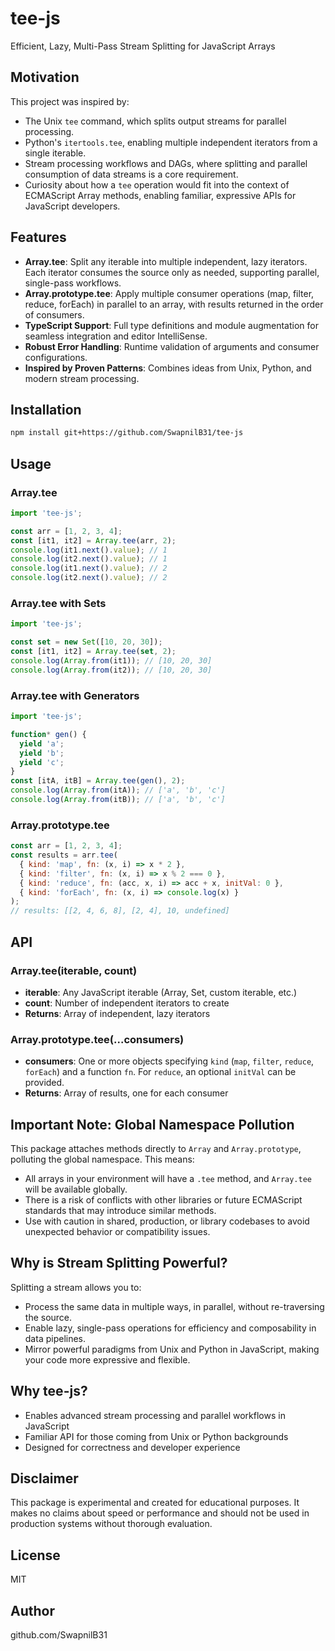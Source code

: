 # tee-js

Efficient, Lazy, Multi-Pass Stream Splitting for JavaScript Arrays

## Motivation
This project was inspired by:
- The Unix `tee` command, which splits output streams for parallel processing.
- Python's `itertools.tee`, enabling multiple independent iterators from a single iterable.
- Stream processing workflows and DAGs, where splitting and parallel consumption of data streams is a core requirement.
- Curiosity about how a `tee` operation would fit into the context of ECMAScript Array methods, enabling familiar, expressive APIs for JavaScript developers.

## Features
- **Array.tee**: Split any iterable into multiple independent, lazy iterators. Each iterator consumes the source only as needed, supporting parallel, single-pass workflows.
- **Array.prototype.tee**: Apply multiple consumer operations (map, filter, reduce, forEach) in parallel to an array, with results returned in the order of consumers.
- **TypeScript Support**: Full type definitions and module augmentation for seamless integration and editor IntelliSense.
- **Robust Error Handling**: Runtime validation of arguments and consumer configurations.
- **Inspired by Proven Patterns**: Combines ideas from Unix, Python, and modern stream processing.

## Installation
```bash
npm install git+https://github.com/SwapnilB31/tee-js
```

## Usage
### Array.tee

```js
import 'tee-js';

const arr = [1, 2, 3, 4];
const [it1, it2] = Array.tee(arr, 2);
console.log(it1.next().value); // 1
console.log(it2.next().value); // 1
console.log(it1.next().value); // 2
console.log(it2.next().value); // 2
```

### Array.tee with Sets
```js
import 'tee-js';

const set = new Set([10, 20, 30]);
const [it1, it2] = Array.tee(set, 2);
console.log(Array.from(it1)); // [10, 20, 30]
console.log(Array.from(it2)); // [10, 20, 30]
```

### Array.tee with Generators
```js
import 'tee-js';

function* gen() {
  yield 'a';
  yield 'b';
  yield 'c';
}
const [itA, itB] = Array.tee(gen(), 2);
console.log(Array.from(itA)); // ['a', 'b', 'c']
console.log(Array.from(itB)); // ['a', 'b', 'c']
```

### Array.prototype.tee
```js
const arr = [1, 2, 3, 4];
const results = arr.tee(
  { kind: 'map', fn: (x, i) => x * 2 },
  { kind: 'filter', fn: (x, i) => x % 2 === 0 },
  { kind: 'reduce', fn: (acc, x, i) => acc + x, initVal: 0 },
  { kind: 'forEach', fn: (x, i) => console.log(x) }
);
// results: [[2, 4, 6, 8], [2, 4], 10, undefined]
```

## API
### Array.tee(iterable, count)
- **iterable**: Any JavaScript iterable (Array, Set, custom iterable, etc.)
- **count**: Number of independent iterators to create
- **Returns**: Array of independent, lazy iterators

### Array.prototype.tee(...consumers)
- **consumers**: One or more objects specifying `kind` (`map`, `filter`, `reduce`, `forEach`) and a function `fn`. For `reduce`, an optional `initVal` can be provided.
- **Returns**: Array of results, one for each consumer

## Important Note: Global Namespace Pollution
This package attaches methods directly to `Array` and `Array.prototype`, polluting the global namespace. This means:
- All arrays in your environment will have a `.tee` method, and `Array.tee` will be available globally.
- There is a risk of conflicts with other libraries or future ECMAScript standards that may introduce similar methods.
- Use with caution in shared, production, or library codebases to avoid unexpected behavior or compatibility issues.

## Why is Stream Splitting Powerful?
Splitting a stream allows you to:
- Process the same data in multiple ways, in parallel, without re-traversing the source.
- Enable lazy, single-pass operations for efficiency and composability in data pipelines.
- Mirror powerful paradigms from Unix and Python in JavaScript, making your code more expressive and flexible.

## Why tee-js?
- Enables advanced stream processing and parallel workflows in JavaScript
- Familiar API for those coming from Unix or Python backgrounds
- Designed for correctness and developer experience

## Disclaimer
This package is experimental and created for educational purposes. It makes no claims about speed or performance and should not be used in production systems without thorough evaluation.

## License
MIT

## Author
github.com/SwapnilB31
